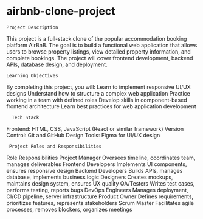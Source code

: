 # airbnb-clone-project
    Project Description
This project is a full-stack clone of the popular accommodation booking platform AirBnB. The goal is to build a functional web application that allows users to browse property listings, view detailed property information, and complete bookings. The project will cover frontend development, backend APIs, database design, and deployment.

    Learning Objectives
By completing this project, you will:
Learn to implement responsive UI/UX designs
Understand how to structure a complex web application
Practice working in a team with defined roles
Develop skills in component-based frontend architecture
Learn best practices for web application development

      Tech Stack
Frontend: HTML, CSS, JavaScript (React or similar framework)
Version Control: Git and GitHub
Design Tools: Figma for UI/UX design


     Project Roles and Responsibilities
Role	                  Responsibilities
Project Manager	      Oversees timeline, coordinates team, manages deliverables
Frontend Developers	  Implements UI components, ensures responsive design
Backend Developers	  Builds APIs, manages database, implements business logic
Designers	          Creates mockups, maintains design system, ensures UX quality
QA/Testers	          Writes test cases, performs testing, reports bugs
DevOps Engineers	  Manages deployment, CI/CD pipeline, server infrastructure
Product Owner	      Defines requirements, prioritizes features, represents stakeholders
Scrum Master	      Facilitates agile processes, removes blockers, organizes meetings

